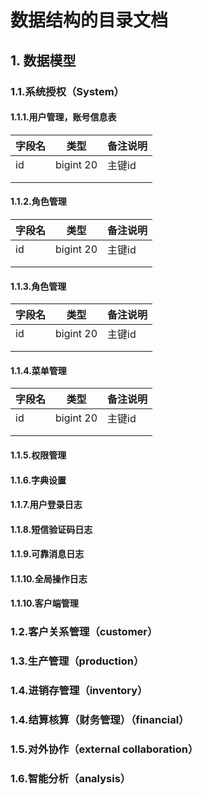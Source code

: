 
# 数据结构的目录文档

## 1. 数据模型

### 1.1.系统授权（System）

#### 1.1.1.用户管理，账号信息表

| 字段名 | 类型      | 备注说明 |
| ------ | --------- | -------- |
| id     | bigint 20 | 主键id   |
|        |           |          |
|        |           |          |



#### 1.1.2.角色管理

| 字段名 | 类型      | 备注说明 |
| ------ | --------- | -------- |
| id     | bigint 20 | 主键id   |
|        |           |          |
|        |           |          |

#### 1.1.3.角色管理

| 字段名 | 类型      | 备注说明 |
| ------ | --------- | -------- |
| id     | bigint 20 | 主键id   |
|        |           |          |
|        |           |          |

#### 1.1.4.菜单管理

| 字段名 | 类型      | 备注说明 |
| ------ | --------- | -------- |
| id     | bigint 20 | 主键id   |
|        |           |          |
|        |           |          |

#### 1.1.5.权限管理

#### 1.1.6.字典设置

#### 1.1.7.用户登录日志

#### 1.1.8.短信验证码日志

#### 1.1.9.可靠消息日志

#### 1.1.10.全局操作日志

#### 1.1.10.客户端管理


### 1.2.客户关系管理（customer）

### 1.3.生产管理（production）

### 1.4.进销存管理（inventory）

### 1.4.结算核算（财务管理）（financial）

### 1.5.对外协作（external collaboration）

### 1.6.智能分析（analysis）

